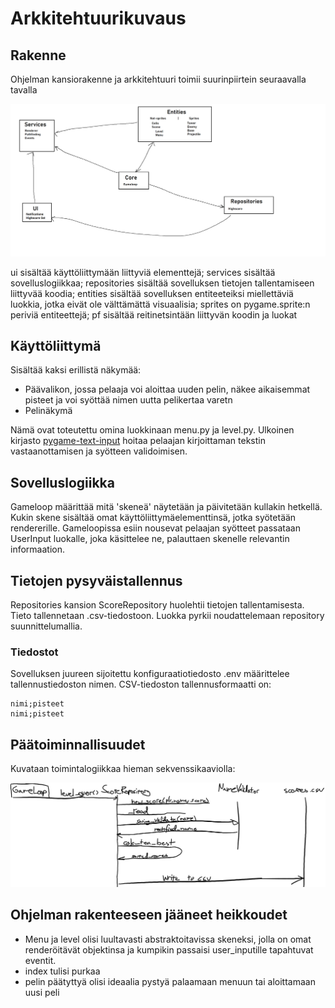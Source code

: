 # Arkkitehtuurikuvaus

## Rakenne
Ohjelman kansiorakenne ja arkkitehtuuri toimii suurinpiirtein seuraavalla tavalla

![arkkitehtuuri](https://github.com/haxsampo/ot-harjoitustyo/blob/master/td/dokumentaatio/arkkitehtuuri.png)

ui sisältää käyttöliittymään liittyviä elementtejä; services sisältää sovelluslogiikkaa; repositories sisältää sovelluksen tietojen tallentamiseen liittyvää koodia; entities sisältää sovelluksen entiteeteiksi miellettäviä luokkia, jotka eivät ole välttämättä visuaalisia; sprites on pygame.sprite:n periviä entiteettejä; pf sisältää reitinetsintään liittyvän koodin ja luokat

## Käyttöliittymä
Sisältää kaksi erillistä näkymää:

- Päävalikon, jossa pelaaja voi aloittaa uuden pelin, näkee aikaisemmat pisteet ja voi syöttää nimen uutta pelikertaa varetn
- Pelinäkymä

Nämä ovat toteutettu omina luokkinaan menu.py ja level.py. Ulkoinen kirjasto [pygame-text-input](https://github.com/Nearoo/pygame-text-input) hoitaa pelaajan kirjoittaman tekstin vastaanottamisen ja syötteen validoimisen. 

## Sovelluslogiikka
Gameloop määrittää mitä 'skeneä' näytetään ja päivitetään kullakin hetkellä. Kukin skene sisältää omat käyttöliittymäelementtinsä, jotka syötetään rendererille.
Gameloopissa esiin nousevat pelaajan syötteet passataan UserInput luokalle, joka käsittelee ne, palauttaen skenelle relevantin informaation.

## Tietojen pysyväistallennus
Repositories kansion ScoreRepository huolehtii tietojen tallentamisesta. Tieto tallennetaan .csv-tiedostoon. Luokka pyrkii noudattelemaan repository suunnittelumallia.

### Tiedostot
Sovelluksen juureen sijoitettu konfiguraatiotiedosto .env määrittelee tallennustiedoston nimen.
CSV-tiedoston tallennusformaatti on:

```
nimi;pisteet
nimi;pisteet
```

## Päätoiminnallisuudet

Kuvataan toimintalogiikkaa hieman sekvenssikaaviolla:

![sekvenssi](https://github.com/haxsampo/ot-harjoitustyo/blob/master/td/dokumentaatio/save_sequence.png)


## Ohjelman rakenteeseen jääneet heikkoudet
- Menu ja level olisi luultavasti abstraktoitavissa skeneksi, jolla on omat renderöitävät objektinsa ja kumpikin passaisi user_inputille tapahtuvat eventit.
- index tulisi purkaa 
- pelin päätyttyä olisi ideaalia pystyä palaamaan menuun tai aloittamaan uusi peli
